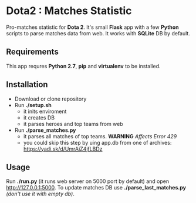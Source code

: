 # Dota2 : Matches Statistic
Pro-matches statistic for **Dota 2**. 
It's small **Flask** app with a few **Python** scripts to parse matches data from web. 
It works with **SQLite** DB by default.

## Requirements
This app requres **Python 2.7**, **pip** and **virtualenv** to be installed.

## Installation
* Download or clone repository
* Run **./setup.sh** 
	* it inits enviroment
	* it creates DB
	* it parses heroes and top teams from web
* Run **./parse_matches.py** 
	* it parses all matches of top teams. **WARNING** *Affects Error 429*
	* you could skip this step by uing app.db from one of archives: https://yadi.sk/d/UmrAiZ4jfLBDz

## Usage
Run **./run.py** (it runs web server on 5000 port by default) and open http://127.0.0.1:5000.
To update matches DB use **./parse_last_matches.py** *(don't use it with empty db)*.
